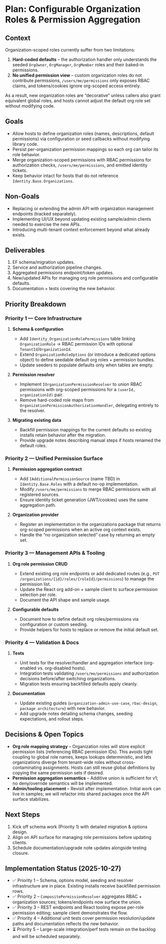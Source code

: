 # Plan: Configurable Organization Roles & Permission Aggregation

## Context

Organization-scoped roles currently suffer from two limitations:

1. **Hard-coded defaults** – the authorization handler only understands the seeded `OrgOwner`, `OrgManager`, `OrgMember` roles and their baked-in permissions.
2. **No unified permission view** – custom organization roles do not contribute permissions, `/users/me/permissions` only exposes RBAC claims, and tokens/cookies ignore org-scoped access entirely.

As a result, new organization roles are “decorative” unless callers also grant equivalent global roles, and hosts cannot adjust the default org role set without modifying code.

## Goals

- Allow hosts to define organization roles (names, descriptions, default permissions) via configuration or seed callbacks without modifying library code.
- Persist per-organization permission mappings so each org can tailor its role behavior.
- Merge organization-scoped permissions with RBAC permissions for authorization checks, `/users/me/permissions`, and emitted identity tickets.
- Keep behavior intact for hosts that do not reference `Identity.Base.Organizations`.

## Non-Goals

- Replacing or extending the admin API with organization management endpoints (tracked separately).
- Implementing UI/UX beyond updating existing sample/admin clients needed to exercise the new APIs.
- Introducing multi-tenant context enforcement beyond what already exists.

## Deliverables

1. EF schema/migration updates.
2. Service and authorization pipeline changes.
3. Aggregated permissions endpoint/token updates.
4. New/updated APIs for managing org role permissions and configurable defaults.
5. Documentation + tests covering the new behavior.

## Priority Breakdown

### Priority 1 — Core Infrastructure

1. **Schema & configuration**
   - Add `Identity_OrganizationRolePermissions` table linking `OrganizationRole` → RBAC permission IDs with optional `TenantId`/`OrganizationId`.
   - Extend `OrganizationRoleOptions` (or introduce a dedicated options object) to define seedable default org roles + permission bundles.
   - Update seeders to populate defaults only when tables are empty.

2. **Permission resolver**
   - Implement `IOrganizationPermissionResolver` to union RBAC permissions with org-scoped permissions for a `(userId, organizationId)` pair.
   - Remove hard-coded role maps from `OrganizationPermissionAuthorizationHandler`, delegating entirely to the resolver.

3. **Migrating existing data**
   - Backfill permission mappings for the current defaults so existing installs retain behavior after the migration.
   - Provide upgrade notes describing manual steps if hosts renamed the default roles.

### Priority 2 — Unified Permission Surface

1. **Permission aggregation contract**
   - Add `IAdditionalPermissionSource` (name TBD) in `Identity.Base.Roles` with a default no-op implementation.
   - Modify `/users/me/permissions` to merge RBAC permissions with all registered sources.
   - Ensure identity ticket generation (JWT/cookies) uses the same aggregation path.

2. **Organization provider**
   - Register an implementation in the organizations package that returns org-scoped permissions when an active org context exists.
   - Handle the “no organization selected” case by returning an empty set.

### Priority 3 — Management APIs & Tooling

1. **Org role permission CRUD**
   - Extend existing org role endpoints or add dedicated routes (e.g., `PUT /organizations/{id}/roles/{roleId}/permissions`) to manage the permission list.
   - Update the React org add-on + sample client to surface permission selection per role.
   - Document the API shape and sample usage.

2. **Configurable defaults**
   - Document how to define default org roles/permissions via configuration or custom seeding.
   - Provide helpers for hosts to replace or remove the initial default set.

### Priority 4 — Validation & Docs

1. **Tests**
   - Unit tests for the resolver/handler and aggregation interface (org-enabled vs. org-disabled hosts).
   - Integration tests validating `/users/me/permissions` and authorization decisions before/after switching organizations.
   - Migration tests ensuring backfilled defaults apply cleanly.

2. **Documentation**
   - Update existing guides (`organization-admin-use-case`, `rbac-design`, `package architecture`) with new behavior.
   - Add upgrade notes detailing schema changes, seeding expectations, and rollout steps.

## Decisions & Open Topics

- **Org role mapping strategy** – Organization roles will store explicit permission lists (referencing RBAC permission IDs). This avoids tight coupling to global role names, keeps lookups deterministic, and lets organizations diverge from tenant-wide roles without cross-contaminating assignments. Hosts can still reuse global definitions by copying the same permission sets if desired.
- **Permission aggregation semantics** – Additive union is sufficient for v1; no deny/override semantics will be implemented.
- **Admin/tooling placement** – Revisit after implementation. Initial work can live in samples; we will refactor into shared packages once the API surface stabilizes.

## Next Steps

1. Kick off schema work (Priority 1) with detailed migration & options design.
2. Align on API surface for managing role permissions before updating clients.
3. Schedule documentation/upgrade note updates alongside testing closure.

## Implementation Status (2025-10-27)

- ✅ Priority 1 – Schema, options model, seeding and resolver infrastructure are in place. Existing installs receive backfilled permission rows.
- ✅ Priority 2 – `CompositePermissionResolver` aggregates RBAC + organization sources; tokens/endpoints now surface the union.
- ✅ Priority 3 – REST endpoints and React tooling expose per-role permission editing; sample client demonstrates the flow.
- ✅ Priority 4 – Additional unit tests cover permission resolution/update paths and documentation reflects the new behavior.
- ⏳ Priority 5 – Large-scale integration/perf tests remain on the backlog and will be scheduled separately.
